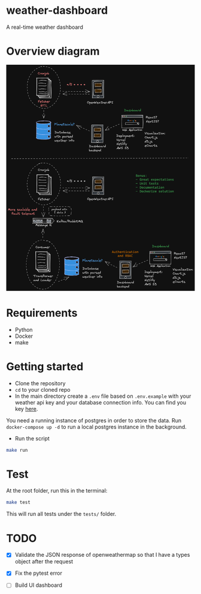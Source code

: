 # weather-dashboard
A real-time weather dashboard

# Overview diagram

![App Diagram](./docs/WeatherDashboard.excalidraw.png)

# Requirements
- Python
- Docker
- make

# Getting started
- Clone the repository
- `cd` to your cloned repo
-  In the main directory create a `.env` file based on `.env.example` with your weather api key and your database connection info. 
You can find you key [here](https://openweathermap.org/current).

You need a running instance of postgres in order to store the data.
Run `docker-compose up -d` to run a local postgres instance in the background.
- Run the script
```sh
make run
```
  
# Test
At the root folder, run this in the terminal:
```sh
make test
```
This will run all tests under the `tests/` folder.

# TODO
- [x] Validate the JSON response of openweathermap so that I have a types object after the request
- [x] Fix the pytest error
- [ ] Build UI dashboard


